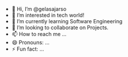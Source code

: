 - 👋 Hi, I’m @gelasajarso
- 👀 I’m interested in tech world!
- 🌱 I’m currently learning Software Engineering
- 💞️ I’m looking to collaborate on Projects.
- 📫 How to reach me ...
- 😄 Pronouns: ...
- ⚡ Fun fact: ...

<!---
gelasajarso/gelasajarso is a ✨ special ✨ repository because its `README.md` (this file) appears on your GitHub profile.
You can click the Preview link to take a look at your changes.
--->
